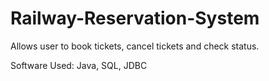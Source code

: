 # Railway-Reservation-System
Allows user to book tickets, cancel tickets and check status.<p>
Software Used: Java, SQL, JDBC
